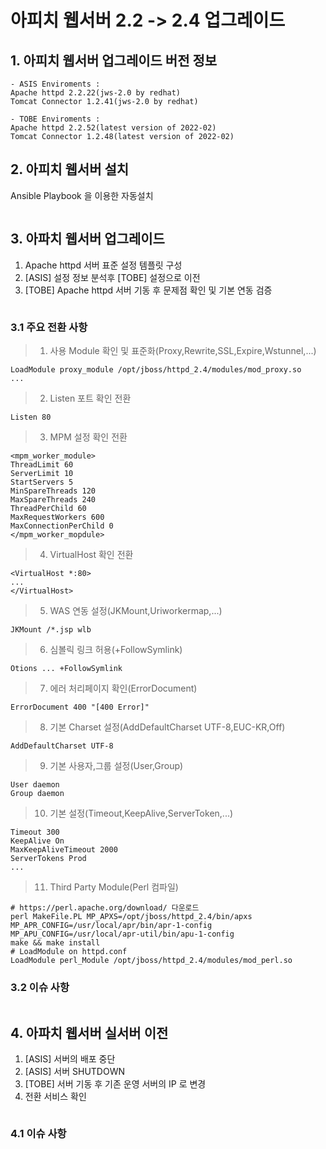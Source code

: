 # 아피치 웹서버 2.2 -> 2.4 업그레이드 

## 1. 아피치 웹서버 업그레이드 버전 정보
```
- ASIS Enviroments : 
Apache httpd 2.2.22(jws-2.0 by redhat)
Tomcat Connector 1.2.41(jws-2.0 by redhat)

- TOBE Enviroments : 
Apache httpd 2.2.52(latest version of 2022-02)
Tomcat Connector 1.2.48(latest version of 2022-02)
```

## 2. 아피치 웹서버 설치
Ansible Playbook 을 이용한 자동설치 

```
```

## 3. 아파치 웹서버 업그레이드
1. Apache httpd 서버 표준 설정 템플릿 구성
2. [ASIS] 설정 정보 분석후 [TOBE] 설정으로 이전
3. [TOBE] Apache httpd 서버 기동 후 문제점 확인 및 기본 연동 검증

```
```

### 3.1 주요 전환 사항
> 1. 사용 Module 확인 및 표준화(Proxy,Rewrite,SSL,Expire,Wstunnel,...)
```
LoadModule proxy_module /opt/jboss/httpd_2.4/modules/mod_proxy.so
...
```
> 2. Listen 포트 확인 전환
```
Listen 80
```
> 3. MPM 설정 확인 전환
```
<mpm_worker_module>
ThreadLimit 60
ServerLimit 10
StartServers 5
MinSpareThreads 120
MaxSpareThreads 240
ThreadPerChild 60
MaxRequestWorkers 600
MaxConnectionPerChild 0
</mpm_worker_mopdule>
```
> 4. VirtualHost 확인 전환
```
<VirtualHost *:80>
...
</VirtualHost>
```
> 5. WAS 연동 설정(JKMount,Uriworkermap,...)
```
JKMount /*.jsp wlb
```
> 6. 심볼릭 링크 허용(+FollowSymlink)
```
Otions ... +FollowSymlink
```
> 7. 에러 처리페이지 확인(ErrorDocument)
```
ErrorDocument 400 "[400 Error]"
```
> 8. 기본 Charset 설정(AddDefaultCharset UTF-8,EUC-KR,Off)
```
AddDefaultCharset UTF-8
```
> 9. 기본 사용자,그룹 설정(User,Group)
```
User daemon
Group daemon
```

> 10. 기본 설정(Timeout,KeepAlive,ServerToken,...)
```
Timeout 300
KeepAlive On
MaxKeepAliveTimeout 2000
ServerTokens Prod
...
```

> 11. Third Party Module(Perl 컴파일)
``` 
# https://perl.apache.org/download/ 다운로드
perl MakeFile.PL MP_APXS=/opt/jboss/httpd_2.4/bin/apxs MP_APR_CONFIG=/usr/local/apr/bin/apr-1-config MP_APU_CONFIG=/usr/local/apr-util/bin/apu-1-config
make && make install
# LoadModule on httpd.conf
LoadModule perl_Module /opt/jboss/httpd_2.4/modules/mod_perl.so
```

### 3.2 이슈 사항

```

```

## 4. 아파치 웹서버 실서버 이전
1. [ASIS] 서버의 배포 중단
2. [ASIS] 서버 SHUTDOWN
3. [TOBE] 서버 기동 후 기존 운영 서버의 IP 로 변경
4. 전환 서비스 확인

```
```

### 4.1 이슈 사항

```
```

